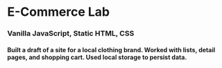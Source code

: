 # E-Commerce Lab

### Vanilla JavaScript, Static HTML, CSS

#### Built a draft of a site for a local clothing brand. Worked with lists, detail pages, and shopping cart. Used local storage to persist data. 
